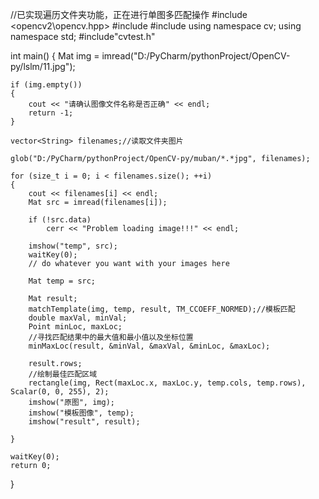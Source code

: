 //已实现遍历文件夹功能，正在进行单图多匹配操作
#include <opencv2\opencv.hpp>
#include <iostream>
#include <vector>
using namespace cv;
using namespace std; 
#include"cvtest.h"


int main()
{
    Mat img = imread("D:/PyCharm/pythonProject/OpenCV-py/lslm/11.jpg");

    if (img.empty())
    {
        cout << "请确认图像文件名称是否正确" << endl;
        return -1;
    }

    vector<String> filenames;//读取文件夹图片

    glob("D:/PyCharm/pythonProject/OpenCV-py/muban/*.*jpg", filenames);

    for (size_t i = 0; i < filenames.size(); ++i)
    {
        cout << filenames[i] << endl;
        Mat src = imread(filenames[i]);

        if (!src.data)
            cerr << "Problem loading image!!!" << endl;

        imshow("temp", src);
        waitKey(0);
        // do whatever you want with your images here 

        Mat temp = src;

        Mat result;
        matchTemplate(img, temp, result, TM_CCOEFF_NORMED);//模板匹配
        double maxVal, minVal;
        Point minLoc, maxLoc;
        //寻找匹配结果中的最大值和最小值以及坐标位置
        minMaxLoc(result, &minVal, &maxVal, &minLoc, &maxLoc);
        
        result.rows;
        //绘制最佳匹配区域
        rectangle(img, Rect(maxLoc.x, maxLoc.y, temp.cols, temp.rows), Scalar(0, 0, 255), 2);
        imshow("原图", img);
        imshow("模板图像", temp);
        imshow("result", result);

    }

    waitKey(0);
    return 0;
}



